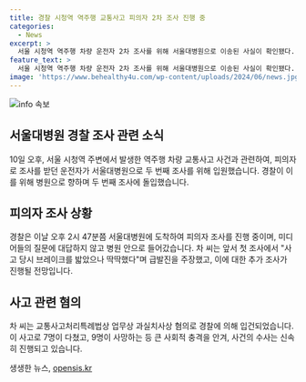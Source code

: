 ```yaml
---
title: 경찰 시청역 역주행 교통사고 피의자 2차 조사 진행 중
categories:
  - News
excerpt: >
  서울 시청역 역주행 차량 운전자 2차 조사를 위해 서울대병원으로 이송된 사실이 확인됐다. 경찰은 차 씨를 교통사고처리특례법 위반 혐의로 입건한 상태로, 브레이크 문제 등의 주장을 추가 조사 중이다. 지난 1일 시청역 인근 역주행으로 7명 사상을 낸 사고와 관련하여 10일에도 조사를 진행하고 있다. (150자)
feature_text: >
  서울 시청역 역주행 차량 운전자 2차 조사를 위해 서울대병원으로 이송된 사실이 확인됐다. 경찰은 차 씨를 교통사고처리특례법 위반 혐의로 입건한 상태로, 브레이크 문제 등의 주장을 추가 조사 중이다. 지난 1일 시청역 인근 역주행으로 7명 사상을 낸 사고와 관련하여 10일에도 조사를 진행하고 있다. (150자)
image: 'https://www.behealthy4u.com/wp-content/uploads/2024/06/news.jpg'
---
```


<p><img src="https://www.behealthy4u.com/wp-content/uploads/2024/06/news.jpg" alt="info 속보" /></p>

<h2 data-ke-size="size26">서울대병원 경찰 조사 관련 소식</h2>

<p data-ke-size="size16">10일 오후, 서울 시청역 주변에서 발생한 역주행 차량 교통사고 사건과 관련하여, 피의자로 조사를 받던 운전자가 서울대병원으로 두 번째 조사를 위해 입원했습니다. 경찰이 이를 위해 병원으로 향하며 두 번째 조사에 돌입했습니다.</p>

<h2 data-ke-size="size24">피의자 조사 상황</h2>

<p data-ke-size="size16">경찰은 이날 오후 2시 47분쯤 서울대병원에 도착하여 피의자 조사를 진행 중이며, 미디어들의 질문에 대답하지 않고 병원 안으로 들어갔습니다. 차 씨는 앞서 첫 조사에서 "사고 당시 브레이크를 밟았으나 딱딱했다"며 급발진을 주장했고, 이에 대한 추가 조사가 진행될 전망입니다.</p>

<h2 data-ke-size="size24">사고 관련 혐의</h2>

<p data-ke-size="size16">차 씨는 교통사고처리특례법상 업무상 과실치사상 혐의로 경찰에 의해 입건되었습니다. 이 사고로 7명이 다쳤고, 9명이 사망하는 등 큰 사회적 충격을 안겨, 사건의 수사는 신속히 진행되고 있습니다.</p>
생생한 뉴스, <a href="https://opensis.kr" rel="dofollow">opensis.kr</a>


